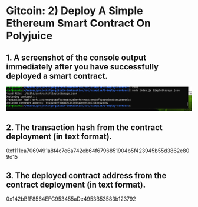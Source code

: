 # Gitcoin: 2) Deploy A Simple Ethereum Smart Contract On Polyjuice

## 1. A screenshot of the console output immediately after you have successfully deployed a smart contract.
![](deployed.png)
## 2. The transaction hash from the contract deployment (in text format).

0xf111ea7069491a8f4c7e6a742eb64f6796851904b5f423945b55d3862e809d15

## 3. The deployed contract address from the contract deployment (in text format).

0x142bBfF8564EFC953455aDe4953B53583b123792
